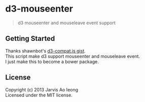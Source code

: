 # d3-mouseenter

> d3 mouseenter and mouseleave event support

## Getting Started

Thanks shawnbot's [d3-compat.js gist](https://gist.github.com/shawnbot/4166283).  
This script make d3 support mouseenter and mouseleave event.  
I just make this to become a bower package.

## License

Copyright (c) 2013 Jarvis Ao Ieong   
Licensed under the MIT license.
